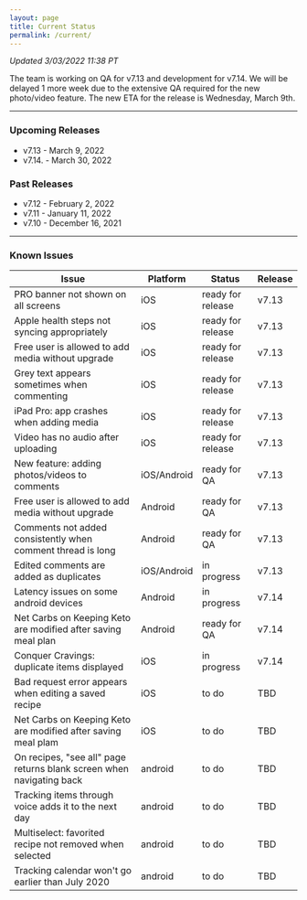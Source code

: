 ```yaml
---
layout: page
title: Current Status
permalink: /current/
---
```


_Updated 3/03/2022 11:38 PT_

The team is working on QA for v7.13 and development for v7.14. We will be delayed 1 more week due to the extensive QA required for the new photo/video feature. The new ETA for the release is Wednesday, March 9th. 

***

### Upcoming Releases
- v7.13   - March 9, 2022
- v7.14.  - March 30, 2022
 
### Past Releases
- v7.12   - February 2, 2022
- v7.11   - January 11, 2022
- v7.10   - December 16, 2021

***

### Known Issues

|Issue                          |Platform   | Status    | Release           |
| ---                           | ---       | ---       | ---               |
|PRO banner not shown on all screens|iOS|ready for release| v7.13|
|Apple health steps not syncing appropriately|iOS|ready for release| v7.13|
|Free user is allowed to add media without upgrade|iOS|ready for release| v7.13|
|Grey text appears sometimes when commenting|iOS|ready for release| v7.13|
|iPad Pro: app crashes when adding media|iOS|ready for release| v7.13|
|Video has no audio after uploading|iOS|ready for release| v7.13|
|New feature: adding photos/videos to comments|iOS/Android|ready for QA| v7.13|
|Free user is allowed to add media without upgrade|Android|ready for QA| v7.13|
|Comments not added consistently when comment thread is long|Android|ready for QA| v7.13|
|Edited comments are added as duplicates|iOS/Android|in progress| v7.13|
|Latency issues on some android devices|Android|in progress| v7.14|
|Net Carbs on Keeping Keto are modified after saving meal plan|Android|ready for QA| v7.14|
|Conquer Cravings: duplicate items displayed|iOS|in progress| v7.14|
|Bad request error appears when editing a saved recipe|iOS|to do| TBD|
|Net Carbs on Keeping Keto are modified after saving meal plam|iOS|to do| TBD|
|On recipes, "see all" page returns blank screen when navigating back |android|to do| TBD|
|Tracking items through voice adds it to the next day |android|to do| TBD|
|Multiselect: favorited recipe not removed when selected |android|to do| TBD|
|Tracking calendar won't go earlier than July 2020 |android|to do| TBD|
